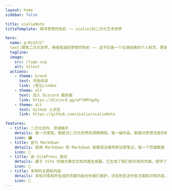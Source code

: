 ```yaml
---
layout: home
sidebar: false

title: xialioNote
titleTemplate: 探寻梦想的色彩 —— xialio]的二次元艺术世界

hero:
  name: g~Nj$3J2^
  text:探索二次元世界，用画笔描绘梦想的色彩 —— 这不仅是一个动漫绘画的个人网页，更是一场心灵的奇幻旅程。在这里，每一个线条、每一种色彩，都是对美好世界的深情告白。#动漫绘画 #二次元艺术 #梦想绘制者
  tagline: 
  image:
    src: /logo.svg
    alt: Vitest
  actions:
    - theme: brand
      text: 开始阅读
      link: /笔记/index
    - theme: alt
      text: 加入 Discord 服务器
      link: https://discord.gg/wYTAMYqy8y
    - theme: alt
      text: GitHub 上浏览
      link: https://github.com/xialio/xialioNote

features:
  - title: 二次元创作、灵魂画手
    details: 每一次落笔，都是对二次元世界的深情拥抱，每一幅作品，都是对梦想浓度的极致提炼。
    icon: 🗃
  - title: 皆为 Markdown
    details: 使用 Markdown 和 Markdown 拓展语法编写和记录笔记，每一个页面都是 Markdown 文件。
    icon: 📃
  - title: 由 VitePress 驱动
    details: 基于 Vite 的强大静态文档页面生成器，它生成了我们知识库的页面，提供了简单易用的主题和工具。
    icon: 🚀
  - title: 多样的主题和内容
    details: 本知识库和所生成的页面均由创作者们维护，涉及到生活中各方面知识和内容，也不乏我们的回忆和畅想。
    icon: 🌈
---
```


<HomePage />
